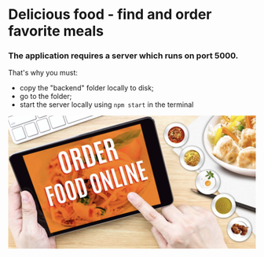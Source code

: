 # Delicious food - find and order favorite meals

### The application requires a server which runs on port 5000.
That's why you must:
- copy the "backend" folder locally to disk;
- go to the folder;
- start the server locally using `npm start` in the terminal

<img src="/public/repoLogo.png">
